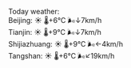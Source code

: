 Today weather:  
Beijing: ☀️   🌡️+6°C 🌬️↓7km/h  
Tianjin: ☀️   🌡️+9°C 🌬️↓7km/h  
Shijiazhuang: ☀️   🌡️+9°C 🌬️←4km/h  
Tangshan: ☀️   🌡️+6°C 🌬️↙19km/h  
